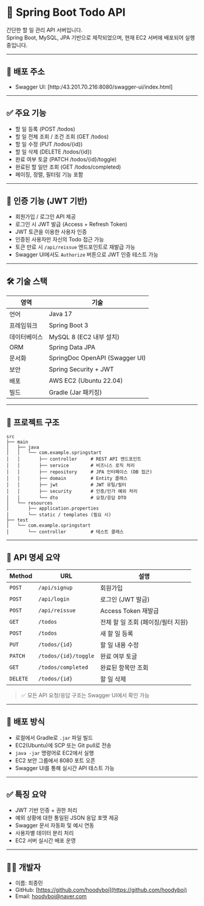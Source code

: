 # 📝 Spring Boot Todo API

간단한 할 일 관리 API 서버입니다.  
Spring Boot, MySQL, JPA 기반으로 제작되었으며, 현재 EC2 서버에 배포되어 실행 중입니다.

---

## 🚀 배포 주소

- Swagger UI: [http:/43.201.70.216:8080/swagger-ui/index.html]

---

## ✅ 주요 기능

- 할 일 등록 (POST /todos)
- 할 일 전체 조회 / 조건 조회 (GET /todos)
- 할 일 수정 (PUT /todos/{id})
- 할 일 삭제 (DELETE /todos/{id})
- 완료 여부 토글 (PATCH /todos/{id}/toggle)
- 완료된 할 일만 조회 (GET /todos/completed)
- 페이징, 정렬, 필터링 기능 포함

---

## 🔐 인증 기능 (JWT 기반)

- 회원가입 / 로그인 API 제공
- 로그인 시 JWT 발급 (Access + Refresh Token)
- JWT 토큰을 이용한 사용자 인증
- 인증된 사용자만 자신의 Todo 접근 가능
- 토큰 만료 시 `/api/reissue` 엔드포인트로 재발급 가능
- Swagger UI에서도 `Authorize` 버튼으로 JWT 인증 테스트 가능

---

## 🛠 기술 스택

| 영역 | 기술 |
|------|------|
| 언어 | Java 17 |
| 프레임워크 | Spring Boot 3 |
| 데이터베이스 | MySQL 8 (EC2 내부 설치) |
| ORM | Spring Data JPA |
| 문서화 | SpringDoc OpenAPI (Swagger UI) |
| 보안 | Spring Security + JWT |
| 배포 | AWS EC2 (Ubuntu 22.04) |
| 빌드 | Gradle (Jar 패키징) |

---

## 📁 프로젝트 구조

```
src
├── main
│   ├── java
│   │   └── com.example.springstart
│   │       ├── controller     # REST API 엔드포인트
│   │       ├── service        # 비즈니스 로직 처리
│   │       ├── repository     # JPA 인터페이스 (DB 접근)
│   │       ├── domain         # Entity 클래스
│   │       ├── jwt            # JWT 유틸/필터
│   │       ├── security       # 인증/인가 예외 처리
│   │       └── dto            # 요청/응답 DTO
│   └── resources
│       ├── application.properties
│       └── static / templates (필요 시)
├── test
│   └── com.example.springstart
│       └── controller         # 테스트 클래스
```

---

## 📄 API 명세 요약

| Method | URL | 설명 |
|--------|-----|------|
| `POST` | `/api/signup` | 회원가입 |
| `POST` | `/api/login` | 로그인 (JWT 발급) |
| `POST` | `/api/reissue` | Access Token 재발급 |
| `GET` | `/todos` | 전체 할 일 조회 (페이징/필터 지원) |
| `POST` | `/todos` | 새 할 일 등록 |
| `PUT` | `/todos/{id}` | 할 일 내용 수정 |
| `PATCH` | `/todos/{id}/toggle` | 완료 여부 토글 |
| `GET` | `/todos/completed` | 완료된 항목만 조회 |
| `DELETE` | `/todos/{id}` | 할 일 삭제 |

> ✅ 모든 API 요청/응답 구조는 Swagger UI에서 확인 가능

---

## 🐳 배포 방식

- 로컬에서 Gradle로 `.jar` 파일 빌드
- EC2(Ubuntu)에 SCP 또는 Git pull로 전송
- `java -jar` 명령어로 EC2에서 실행
- EC2 보안 그룹에서 8080 포트 오픈
- Swagger UI를 통해 실시간 API 테스트 가능

---

## ✅ 특징 요약

- JWT 기반 인증 + 권한 처리
- 예외 상황에 대한 통일된 JSON 응답 포맷 제공
- Swagger 문서 자동화 및 예시 연동
- 사용자별 데이터 분리 처리
- EC2 서버 실시간 배포 운영

---

## 🙋‍♂️ 개발자

- 이름: 최종민  
- GitHub: [https://github.com/hoodyboi](https://github.com/hoodyboi)  
- Email: hoodyboi@naver.com
